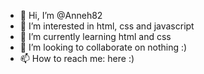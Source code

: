 - 👋 Hi, I’m @Anneh82
- 👀 I’m interested in html, css and javascript
- 🌱 I’m currently learning html and css
- 💞️ I’m looking to collaborate on nothing :)
- 📫 How to reach me: here :)

<!---
Anneh82/Anneh82 is a ✨ special ✨ repository because its `README.md` (this file) appears on your GitHub profile.
You can click the Preview link to take a look at your changes.
--->

